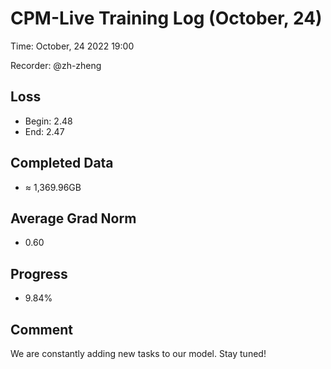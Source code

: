 
# CPM-Live Training Log (October, 24)

Time: October, 24 2022 19:00

Recorder: @zh-zheng

## Loss
- Begin: 2.48
- End: 2.47
	
## Completed Data
- $\approx$ 1,369.96GB

## Average Grad Norm
- 0.60

## Progress
- 9.84%

## Comment

We are constantly adding new tasks to our model. Stay tuned!
